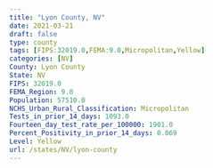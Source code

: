 ```yaml
---
title: "Lyon County, NV"
date: 2021-03-21
draft: false
type: county
tags: [FIPS:32019.0,FEMA:9.0,Micropolitan,Yellow]
categories: [NV]
County: Lyon County
State: NV
FIPS: 32019.0
FEMA_Region: 9.0
Population: 57510.0
NCHS_Urban_Rural_Classification: Micropolitan
Tests_in_prior_14_days: 1093.0
Fourteen_day_test_rate_per_100000: 1901.0
Percent_Positivity_in_prior_14_days: 0.069
Level: Yellow
url: /states/NV/lyon-county
---
```



